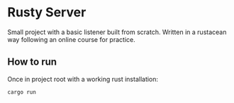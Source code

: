 # Rusty Server

Small project with a basic listener built from scratch. Written in a rustacean way following an online course for practice.

## How to run

Once in project root with a working rust installation:

```
cargo run
```
